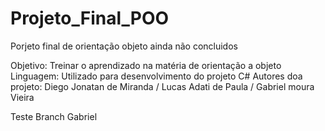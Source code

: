 # Projeto_Final_POO
 Porjeto final de orientação objeto ainda não concluidos

Objetivo: Treinar o aprendizado na matéria de orientação a objeto
Linguagem: Utilizado para desenvolvimento do projeto C#
Autores doa projeto: Diego Jonatan de Miranda / Lucas Adati de Paula / Gabriel moura Vieira

Teste Branch Gabriel

